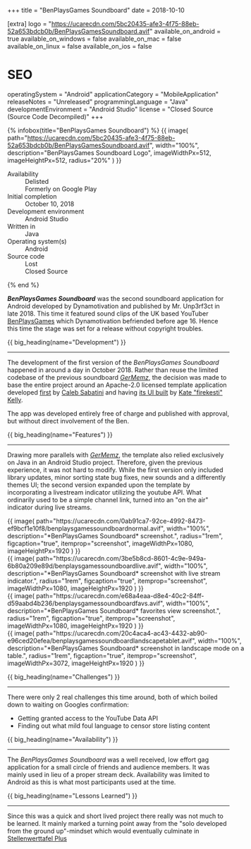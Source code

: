+++
title = "BenPlaysGames Soundboard"
date = 2018-10-10

[extra]
logo = "https://ucarecdn.com/5bc20435-afe3-4f75-88eb-52a653bdcb0b/BenPlaysGamesSoundboard.avif"
available_on_android = true
available_on_windows = false
available_on_mac = false
available_on_linux = false
available_on_ios = false

# SEO
operatingSystem = "Android"
applicationCategory = "MobileApplication"
releaseNotes = "Unreleased"
programmingLanguage = "Java"
developmentEnvironment = "Android Studio"
license = "Closed Source (Source Code Decompiled)"
+++

{% infobox(title="BenPlaysGames Soundboard") %}
{{ image(
    path="https://ucarecdn.com/5bc20435-afe3-4f75-88eb-52a653bdcb0b/BenPlaysGamesSoundboard.avif",
    width="100%",
    description="BenPlaysGames Soundboard Logo",
    imageWidthPx=512,
    imageHeightPx=512,
    radius="20%"
) }}
<dl>
    <dt>Availability</dt>
    <dd>Delisted<br>Formerly on Google Play</dd>
    <dt>Initial completion</dt>
    <dd>October 10, 2018</dd>
    <dt>Development environment</dt>
    <dd>Android Studio</dd>
    <dt>Written in</dt>
    <dd>Java</dd>
    <dt>Operating system(s)</dt>
    <dd>Android</dd>
    <dt>Source code</dt>
    <dd>Lost<br>Closed Source</dd>
</dl>
{% end %}

***BenPlaysGames Soundboard*** was the second soundboard application for Android developed by Dynamotivation and published by Mr. Unp3rf3ct in late 2018. This time it featured sound clips of the UK based YouTuber [BenPlaysGames](https://www.youtube.com/@BensPlaysGames) which Dynamotivation befriended before age 16. Hence this time the stage was set for a release without copyright troubles.


{{ big_heading(name="Development") }}

---

The development of the first version of the *BenPlaysGames Soundboard* happened in around a day in October 2018. Rather than reuse the limited codebase of the previous soundboard [*GerMemz*](portfolio/software/germemz), the decision was made to base the entire project around an Apache-2.0 licensed template application developed [first](https://github.com/csabatini/android-Soundboard) by [Caleb Sabatini](https://github.com/csabatini/android-Soundboard/commits?author=csabatini) and having [its UI built](https://github.com/firekesti/Jay-Soundboard) by [Kate "firekesti" Kelly](https://github.com/firekesti).

The app was developed entirely free of charge and published with approval, but without direct involvement of the Ben.


{{ big_heading(name="Features") }}

---

Drawing more parallels with [*GerMemz*](portfolio/software/germemz), the template also relied exclusively on Java in an Android Studio project. Therefore, given the previous experience, it was not hard to modify. While the first version only included library updates, minor sorting state bug fixes, new sounds and a differently themes UI; the second version expanded upon the template by incorporating a livestream indicator utilizing the youtube API. What ordinarily used to be a simple channel link, turned into an "on the air" indicator during live streams.

<div class="blogImageList">
    <style>
        @media (max-width: 40rem) {
            .blogImageList {
                flex-direction: column;
            }
        }
    </style>
    <div>
    {{ image(
        path="https://ucarecdn.com/0ab91ca7-92ce-4992-8473-ef9bcf1e10f8/benplaysgamessoundboardnormal.avif",
        width="100%",
        description="*BenPlaysGames Soundboard* screenshot.",
        radius="1rem",
        figcaption="true",
        itemprop="screenshot",
        imageWidthPx=1080,
        imageHeightPx=1920
    ) }}
    </div>
    <div>
    {{ image(
        path="https://ucarecdn.com/3be5b8cd-8601-4c9e-949a-6b80a209e89d/benplaysgamessoundboardlive.avif",
        width="100%",
        description="*BenPlaysGames Soundboard* screenshot with live stream indicator.",
        radius="1rem",
        figcaption="true",
        itemprop="screenshot",
        imageWidthPx=1080,
        imageHeightPx=1920
    ) }}
    </div>
    <div>
    {{ image(
        path="https://ucarecdn.com/e68a4eaa-d8e4-40c2-84ff-d59aabd4b236/benplaysgamessoundboardfavs.avif",
        width="100%",
        description="*BenPlaysGames Soundboard* favorites view screenshot.",
        radius="1rem",
        figcaption="true",
        itemprop="screenshot",
        imageWidthPx=1080,
        imageHeightPx=1920
    ) }}
    </div>
</div>

<div class="blogImageList" id="singleLandscapeTabletScreenshot">
    <style>
        #singleLandscapeTabletScreenshot {
            width: 70%;
            margin-left: auto;
            margin-right: auto;
            min-width: 35rem;
        }
    </style>
    <style>
        @media (max-width: 40rem) {
            #blogImageList {
                width: 100%;
            }
        }
    </style>
    <div>
    {{ image(
        path="https://ucarecdn.com/20c4aca4-ac43-4432-ab90-e96ced20efea/benplaysgamessoundboardlandscapetablet.avif",
        width="100%",
        description="*BenPlaysGames Soundboard* screenshot in landscape mode on a table.",
        radius="1rem",
        figcaption="true",
        itemprop="screenshot",
        imageWidthPx=3072,
        imageHeightPx=1920
    ) }}
    </div>
</div>


{{ big_heading(name="Challenges") }}

---

There were only 2 real challenges this time around, both of which boiled down to waiting on Googles confirmation:

* Getting granted access to the YouTube Data API
* Finding out what mild foul language to censor store listing content


{{ big_heading(name="Availability") }}

---

The *BenPlaysGames Soundboard* was a well received, low effort gag application for a small circle of friends and audience members. It was mainly used in lieu of a proper stream deck. Availability was limited to Android as this is what most participants used at the time.


{{ big_heading(name="Lessons Learned") }}

---

Since this was a quick and short lived project there really was not much to be learned. It mainly marked a turning point away from the "solo developed from the ground up"-mindset which would eventually culminate in [Stellenwerttafel Plus](portfolio/software/stellenwerttafel-plus)